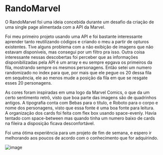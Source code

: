 # RandoMarvel

O RandoMarvel foi uma ideia concebida durante um desafio da criação de uma single page alimentada com a API da Marvel.

Foi meu primeiro projeto usando uma API e foi bastante interessante aprender tanto reutilizando códigos e criando o meu a partir de opturos existentes.
Tive alguns problema com a não exibição de imagens que não estavam disponíveis, mas consegui por um filtro pra isso.
Outra coisa interessante nessas descobertas foi perceber que as informações disponibilizadas pela API é um array e eu sempre epgava os primeiros da fila,
mostrando sempre os mesmos personagens. Então setei um numero randomizado no index para que,
por mais que ele pegue os 20 dessa fila em sequência, ele ao menos mude a posição da fila em que se resgate esses 20 personagens.

As cores foram inspiradas em uma logo da Marvel Comics, o que da um certo sentimento retrô, visto que boa parte das imagens são de quadrinhos antigos.
A tipografia conta com Bebas para o título, e Roboto para o corpo e nome dos personagens, visto que essa fonte é uma boa fonte para leitura.
A organização dos cards foi feita com flex box usando space-evenly. Havia tentado com space-between mas quando tinha um numero baixo de cards na fileira a disposição ficava desconfortável.


Foi uma ótima experiência para um projeto de fim de semana, e espero ir melhorando aos poucos de acordo com o conhecimento que for adquirindo.


![image](https://user-images.githubusercontent.com/36806973/161097663-1eebfcd9-2d14-4a62-be6f-decbab81c0a8.png)
